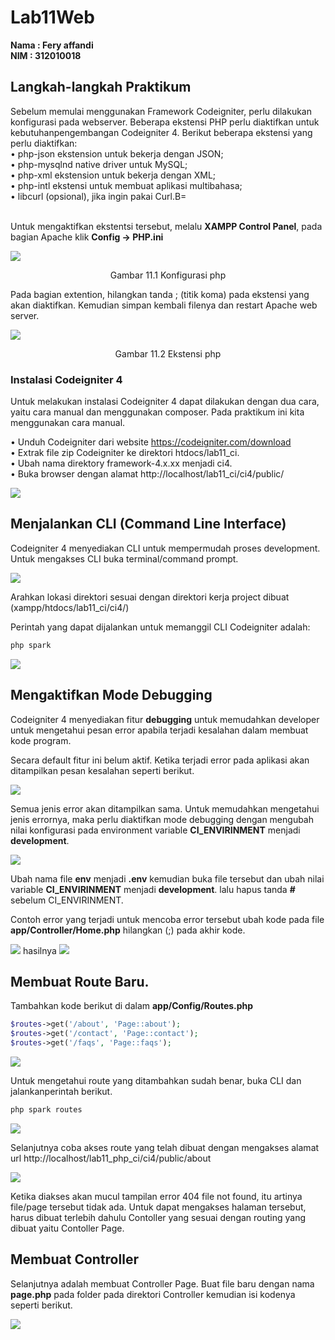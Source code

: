 # Lab11Web

**Nama : Fery affandi** <br>
**NIM : 312010018** <br>

## Langkah-langkah Praktikum
Sebelum memulai menggunakan Framework Codeigniter, perlu dilakukan konfigurasi
pada webserver.
Beberapa ekstensi PHP perlu diaktifkan untuk kebutuhanpengembangan Codeigniter 4.
Berikut beberapa ekstensi yang perlu diaktifkan:
<br>• php-json ekstension untuk bekerja dengan JSON; <br>
• php-mysqlnd native driver untuk MySQL;<br>
• php-xml ekstension untuk bekerja dengan XML;<br>
• php-intl ekstensi untuk membuat aplikasi multibahasa;<br>
• libcurl (opsional), jika ingin pakai Curl.B=</br>

<br>Untuk mengaktifkan ekstentsi tersebut, melalu <b>XAMPP Control Panel</b>, pada bagian
Apache klik <b>Config -> PHP.ini</b>

![](foto/1.png)
<p align="center">Gambar 11.1 Konfigurasi php

Pada bagian extention, hilangkan tanda ; (titik koma) pada ekstensi yang akan
diaktifkan. Kemudian simpan kembali filenya dan restart Apache web server.

![](foto/2.png)
<p align="center">Gambar 11.2 Ekstensi php

### Instalasi Codeigniter 4

Untuk melakukan instalasi Codeigniter 4 dapat dilakukan dengan dua cara, yaitu cara
manual dan menggunakan composer. Pada praktikum ini kita menggunakan cara
manual.

• Unduh Codeigniter dari website https://codeigniter.com/download<br>
• Extrak file zip Codeigniter ke direktori htdocs/lab11_ci.<br>
• Ubah nama direktory framework-4.x.xx menjadi ci4.<br>
• Buka browser dengan alamat http://localhost/lab11_ci/ci4/public/ <br>

![](foto/4.png)

## Menjalankan CLI (Command Line Interface)

Codeigniter 4 menyediakan CLI untuk mempermudah proses development. 
Untuk mengakses CLI buka terminal/command prompt.

![](foto/3.png)

Arahkan lokasi direktori sesuai dengan direktori kerja project dibuat
(xampp/htdocs/lab11_ci/ci4/)

Perintah yang dapat dijalankan untuk memanggil CLI Codeigniter adalah:
``` php
php spark
```

![](foto/5.png)

## Mengaktifkan Mode Debugging

Codeigniter 4 menyediakan fitur <b>debugging</b> untuk memudahkan developer untuk
mengetahui pesan error apabila terjadi kesalahan dalam membuat kode program.

Secara default fitur ini belum aktif. Ketika terjadi error pada aplikasi akan ditampilkan
pesan kesalahan seperti berikut.

![](foto/6.png)

Semua jenis error akan ditampilkan sama. Untuk memudahkan mengetahui jenis
errornya, maka perlu diaktifkan mode debugging dengan mengubah nilai konfigurasi
pada environment variable <B>CI_ENVIRINMENT</b> menjadi <b>development</b>.

![](foto/7.png)

Ubah nama file <b>env</b> menjadi <b>.env</b> kemudian buka file tersebut dan ubah nilai variable
<b>CI_ENVIRINMENT</b> menjadi <b>development</b>. lalu hapus tanda <b>#</b> sebelum CI_ENVIRINMENT.

Contoh error yang terjadi untuk mencoba error tersebut ubah kode pada file <B>app/Controller/Home.php</b> hilangkan (;) pada akhir kode.

![](foto/9.png)
hasilnya 
![](foto/8.png)

## Membuat Route Baru.

Tambahkan kode berikut di dalam <b>app/Config/Routes.php</b>

```php
$routes->get('/about', 'Page::about');
$routes->get('/contact', 'Page::contact');
$routes->get('/faqs', 'Page::faqs');
```

![](foto/10.png)

Untuk mengetahui route yang ditambahkan sudah benar, buka CLI dan jalankanperintah berikut.

```php
php spark routes
```

![](foto/11.png)

Selanjutnya coba akses route yang telah dibuat dengan mengakses alamat url http://localhost/lab11_php_ci/ci4/public/about

![](foto/12.png)

Ketika diakses akan mucul tampilan error 404 file not found, itu artinya file/page tersebut tidak ada. 
Untuk dapat mengakses halaman tersebut, harus dibuat terlebih dahulu Contoller yang sesuai dengan routing yang dibuat yaitu Contoller Page.

## Membuat Controller
Selanjutnya adalah membuat Controller Page. Buat file baru dengan nama <b>page.php</b> pada folder 
pada direktori Controller kemudian isi kodenya seperti berikut.

![](foto/13.png)

